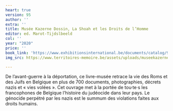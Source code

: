 ```yaml
---
heart: true
version: 95
author: ''
extra: ''
title: Musée Kazerne Dossin, La Shoah et les Droits de l’Homme
editor: ed. Marot-Tijdslbeeld
col: ''
year: "2020"
price: ''
book_link: 'https://www.exhibitionsinternational.be/documents/catalog/9789490880316.xml?lang=fr&open=FILTER%5CJAAR%5C2019'
img_src: https://www.territoires-memoire.be/assets/uploads/museekazernedossin.jpg

---
```

De l’avant-guerre à la déportation, ce livre-musée retrace la vie des Roms et des Juifs en Belgique en plus de 700 documents, photographies, décrets nazis et « vies volées ». Cet ouvrage met à la portée de tou·te·s les francophones de Belgique l’histoire du judéocide dans leur pays. Le génocide perpétré par les nazis est le summum des violations faites aux droits humains.